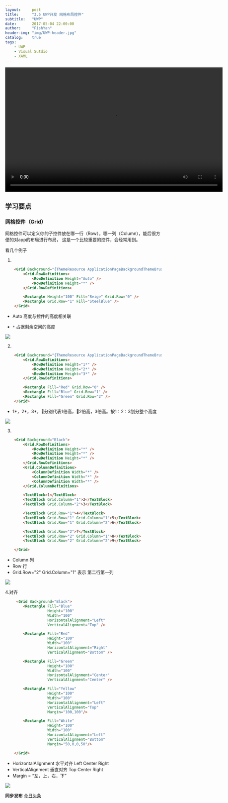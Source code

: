 ```yaml
---
layout:     post
title:      "3.5 UWP开发 网格布局控件"
subtitle:   "UWP"
date:       2017-05-04 22:00:00
author:     "FishYan"
header-img: "img/UWP-header.jpg" 
catalog:    true
tags:
    - UWP
    - Visual Sutdio
    - XAML
---
```

<video src="http://v6.365yg.com/video/m/2203cf9ef0250f24b62a6a58fd658f9f0881146d300000450cd2d8d78a/?Expires=1494837486&AWSAccessKeyId=qh0h9TdcEMoS2oPj7aKX&Signature=3qEUDsha4jO8ceV0p2A7y%2F1lJwk%3D" width="700px" height="400px" controls="controls">

</video>

## 学习要点

### 网格控件（Grid）

网格控件可以定义你的子控件放在哪一行（Row），哪一列（Column），能后很方便的对app的布局进行布局， 这是一个比较重要的控件，会经常用到。

看几个例子

1.
```HTML
    <Grid Background="{ThemeResource ApplicationPageBackgroundThemeBrush}">
        <Grid.RowDefinitions>
            <RowDefinition Height="Auto" />
            <RowDefinition Height="*" />
        </Grid.RowDefinitions>

        <Rectangle Height="100" Fill="Beige" Grid.Row="0" />
        <Rectangle Grid.Row="1" Fill="SteelBlue" />
    </Grid>

```
- Auto 高度与控件的高度相关联

- ```*``` 占据剩余空间的高度

![](/img/blog/WorkingTheLayoutGridControl/1.png)

2.
```HTML
    <Grid Background="{ThemeResource ApplicationPageBackgroundThemeBrush}">
        <Grid.RowDefinitions>
            <RowDefinition Height="1*" />
            <RowDefinition Height="2*" />
            <RowDefinition Height="3*" />
        </Grid.RowDefinitions>

        <Rectangle Fill="Red" Grid.Row="0" />
        <Rectangle Fill="Blue" Grid.Row="1" />
        <Rectangle Fill="Green" Grid.Row="2" />
    </Grid>
```
- 1*，2*，3*，分别代表1倍高，2倍高，3倍高。按1：2：3划分整个高度

![](/img/blog/WorkingTheLayoutGridControl/2.png)



3.
```HTML
    <Grid Background="Black">
        <Grid.RowDefinitions>
            <RowDefinition Height="*" />
            <RowDefinition Height="*" />
            <RowDefinition Height="*" />
        </Grid.RowDefinitions>
        <Grid.ColumnDefinitions>
            <ColumnDefinition Width="*" />
            <ColumnDefinition Width="*" />
            <ColumnDefinition Width="*" />
        </Grid.ColumnDefinitions>

        <TextBlock>1</TextBlock>
        <TextBlock Grid.Column="1">2</TextBlock>
        <TextBlock Grid.Column="2">3</TextBlock>

        <TextBlock Grid.Row="1">4</TextBlock>
        <TextBlock Grid.Row="1" Grid.Column="1">5</TextBlock>
        <TextBlock Grid.Row="1" Grid.Column="2">6</TextBlock>

        <TextBlock Grid.Row="2">7</TextBlock>
        <TextBlock Grid.Row="2" Grid.Column="1">8</TextBlock>
        <TextBlock Grid.Row="2" Grid.Column="2">9</TextBlock>

    </Grid>

```
- Column 列
- Row 行 
- Grid.Row="2" Grid.Column="1" 表示 第二行第一列

![](/img/blog/WorkingTheLayoutGridControl/3.png)

4.对齐

```HTML
     <Grid Background="Black">
        <Rectangle Fill="Blue" 
                   Height="100" 
                   Width="100" 
                   HorizontalAlignment="Left" 
                   VerticalAlignment="Top" />

        <Rectangle Fill="Red"
                   Height="100"
                   Width="100"
                   HorizontalAlignment="Right"
                   VerticalAlignment="Bottom" />

        <Rectangle Fill="Green"
                   Height="100"
                   Width="100"
                   HorizontalAlignment="Center"
                   VerticalAlignment="Center" />

        <Rectangle Fill="Yellow"
                   Height="100"
                   Width="100"
                   HorizontalAlignment="Left"
                   VerticalAlignment="Top"
                   Margin="100,100"/>

        <Rectangle Fill="White"
                   Height="100"
                   Width="100"
                   HorizontalAlignment="Left"
                   VerticalAlignment="Bottom"
                   Margin="50,0,0,50"/>

    </Grid>
```

- HorizontalAlignment 水平对齐 Left Center Right
- VerticalAlignment 垂直对齐 Top Center Right
- Margin = “左，上，右，下”

![](/img/blog/WorkingTheLayoutGridControl/4.png)

**同步发布**
[今日头条](http://www.toutiao.com/i6420198643768230401/)